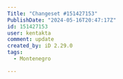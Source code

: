 ```yaml
---
Title: "Changeset #151427153"
PublishDate: "2024-05-16T20:47:17Z"
id: 151427153
user: kentakta
comment: update
created_by: iD 2.29.0
tags:
  - Montenegro

---
```

